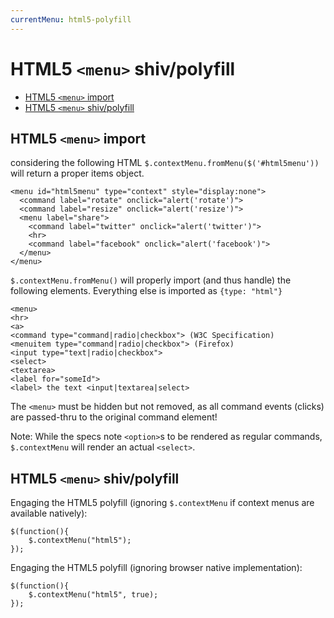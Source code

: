 ```yaml
---
currentMenu: html5-polyfill
---
```


# HTML5 `<menu>` shiv/polyfill

<!-- START doctoc generated TOC please keep comment here to allow auto update -->
<!-- DON'T EDIT THIS SECTION, INSTEAD RE-RUN doctoc TO UPDATE -->


- [HTML5 `<menu>` import](#html5-menu-import)
- [HTML5 `<menu>` shiv/polyfill](#html5-menu-shivpolyfill)

<!-- END doctoc generated TOC please keep comment here to allow auto update -->

## HTML5 `<menu>` import

considering the following HTML `$.contextMenu.fromMenu($('#html5menu'))` will return a proper items object.

```
<menu id="html5menu" type="context" style="display:none">
  <command label="rotate" onclick="alert('rotate')">
  <command label="resize" onclick="alert('resize')">
  <menu label="share">
    <command label="twitter" onclick="alert('twitter')">
    <hr>
    <command label="facebook" onclick="alert('facebook')">
  </menu>
</menu>
```


`$.contextMenu.fromMenu()` will properly import (and thus handle) the following elements. Everything else is imported as `{type: "html"}`

```
<menu>
<hr>
<a>
<command type="command|radio|checkbox"> (W3C Specification)
<menuitem type="command|radio|checkbox"> (Firefox)
<input type="text|radio|checkbox">
<select>
<textarea>
<label for="someId">
<label> the text <input|textarea|select>
```

The `<menu>` must be hidden but not removed, as all command events (clicks) are passed-thru to the original command element!

Note: While the specs note `<option>`s to be rendered as regular commands, `$.contextMenu` will render an actual `<select>`.

## HTML5 `<menu>` shiv/polyfill

Engaging the HTML5 polyfill (ignoring `$.contextMenu` if context menus are available natively):

```
$(function(){ 
    $.contextMenu("html5"); 
});
```

Engaging the HTML5 polyfill (ignoring browser native implementation):

```
$(function(){ 
    $.contextMenu("html5", true); 
});
```
